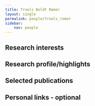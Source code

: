 ```yaml
---
title: Troels Boldt Rømer
layout: single
permalink: people/troels_romer
sidebar:
    nav: people
---
```




## Research interests


## Research profile/highlights

## Selected publications

## Personal links - optional